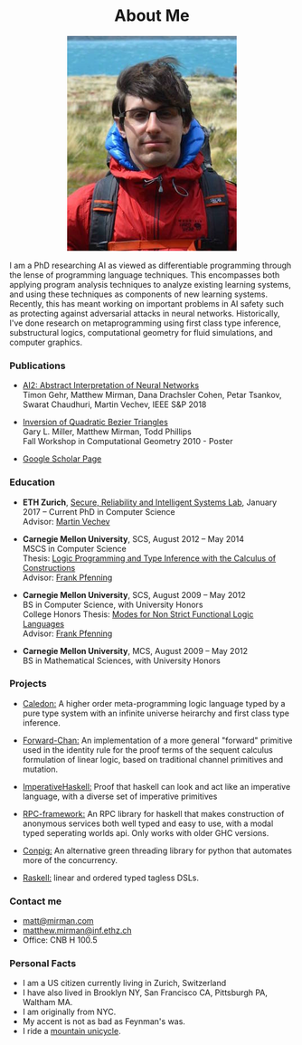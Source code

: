<h1><center> About Me </center></h1>
<center><img src="/images/matthew_mirman.jpg" /></center>


I am a PhD researching AI as viewed as differentiable programming through the lense of programming language techniques. 
This encompasses both applying program analysis techniques to analyze existing learning systems, 
and using these techniques as components of new learning systems. 
Recently, this has meant working on important problems in AI safety such as protecting against 
adversarial attacks in neural networks.
Historically, I've done research on metaprogramming using first class type inference, substructural logics, 
computational geometry for fluid simulations, and computer graphics.

### Publications ###

* [AI2: Abstract Interpretation of Neural Networks](http://ai2.ethz.ch/)  
  Timon Gehr, Matthew Mirman, Dana Drachsler Cohen, Petar Tsankov, Swarat Chaudhuri, Martin Vechev,
  IEEE S&P 2018

* [Inversion of Quadratic Bezier Triangles](http://www.ams.sunysb.edu/~jsbm/fwcg10/papers/p04.pdf)  
  Gary L. Miller, Matthew Mirman, Todd Phillips  
  Fall Workshop in Computational Geometry 2010 - Poster

* [Google Scholar Page](https://scholar.google.com/citations?user=ovm4iLwAAAAJ&hl=en)

### Education ###

* __ETH Zurich__, [Secure, Reliability and Intelligent Systems Lab](https://www.sri.inf.ethz.ch/), January 2017 – Current
  PhD in Computer Science  
  Advisor: [Martin Vechev](https://www.sri.inf.ethz.ch/vechev.php)

* __Carnegie Mellon University__, SCS, August 2012 – May 2014  
  MSCS in Computer Science  
  Thesis: [Logic Programming and Type Inference with the Calculus of Constructions](/images/CMU-CS-14-110.pdf)  
  Advisor: [Frank Pfenning](http://www.cs.cmu.edu/~fp/)

* __Carnegie Mellon University__, SCS, August 2009 – May 2012  
  BS in Computer Science, with University Honors  
  College Honors Thesis: [Modes for Non Strict Functional Logic Languages](/images/undergrad_thesis.pdf)  
  Advisor: [Frank Pfenning](http://www.cs.cmu.edu/~fp/)

* __Carnegie Mellon University__, MCS, August 2009 – May 2012  
  BS in Mathematical Sciences, with University Honors

### Projects ###

* [Caledon:](https://github.com/mmirman/caledon)
A higher order meta-programming logic language typed by a pure type system with an infinite universe heirarchy and first class type inference.

* [Forward-Chan:](https://github.com/mmirman/forward-chan) 
An implementation of a more general "forward" primitive used in the identity rule for the proof terms of the sequent calculus formulation of linear logic, based on traditional channel primitives and mutation.

* [ImperativeHaskell:](https://github.com/mmirman/imperativehaskell) 
Proof that haskell can look and act like an imperative language, with a diverse set of imperative primitives

* [RPC-framework:](https://github.com/mmirman/rpc-framework) 
An RPC library for haskell that makes construction of anonymous services both well typed and easy to use, with a modal typed seperating worlds api. Only works with older GHC versions.

* [Conpig:](https://github.com/mmirman/conpig) 
An alternative green threading library for python that automates more of the concurrency.

* [Raskell:](https://github.com/mmirman/raskell) 
linear and ordered typed tagless DSLs.

### Contact me 

* [matt@mirman.com](mailto:matt@mirman.com)
* [matthew.mirman@inf.ethz.ch](mailto:matthew.mirman@inf.ethz.ch)
* Office: CNB H 100.5


### Personal Facts ###

* I am a US citizen currently living in Zurich, Switzerland
* I have also lived in Brooklyn NY, San Francisco CA, Pittsburgh PA, Waltham MA.
* I am originally from NYC.
* My accent is not as bad as Feynman's was. 
* I ride a [mountain unicycle](https://www.youtube.com/watch?v=GUZuyMVdVcc).
